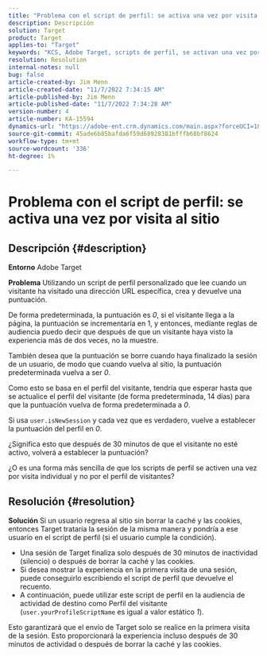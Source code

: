 ```yaml
---
title: "Problema con el script de perfil: se activa una vez por visita al sitio"
description: Descripción
solution: Target
product: Target
applies-to: "Target"
keywords: "KCS, Adobe Target, scripts de perfil, se activan una vez por visita al sitio, user.isNewSession, user.yourProfileScriptName"
resolution: Resolution
internal-notes: null
bug: false
article-created-by: Jim Menn
article-created-date: "11/7/2022 7:34:15 AM"
article-published-by: Jim Menn
article-published-date: "11/7/2022 7:34:28 AM"
version-number: 4
article-number: KA-15594
dynamics-url: "https://adobe-ent.crm.dynamics.com/main.aspx?forceUCI=1&pagetype=entityrecord&etn=knowledgearticle&id=a0637191-6e5e-ed11-9561-6045bd0065f9"
source-git-commit: 45ade6b85bafda6f59d68928381bfffb68bf8624
workflow-type: tm+mt
source-wordcount: '336'
ht-degree: 1%

---
```


# Problema con el script de perfil: se activa una vez por visita al sitio

## Descripción {#description}


<b>Entorno</b>
Adobe Target

<b>Problema</b>
Utilizando un script de perfil personalizado que lee cuando un visitante ha visitado una dirección URL específica, crea y devuelve una puntuación.

De forma predeterminada, la puntuación es *0*, si el visitante llega a la página, la puntuación se incrementaría en 1, y entonces, mediante reglas de audiencia puedo decir que después de que un visitante haya visto la experiencia más de dos veces, no la muestre.



También desea que la puntuación se borre cuando haya finalizado la sesión de un usuario, de modo que cuando vuelva al sitio, la puntuación predeterminada vuelva a ser *0*.

Como esto se basa en el perfil del visitante, tendría que esperar hasta que se actualice el perfil del visitante (de forma predeterminada, 14 días) para que la puntuación vuelva de forma predeterminada a *0*.

Si usa `user.isNewSession` y cada vez que es verdadero, vuelve a establecer la puntuación del perfil en *0*.



¿Significa esto que después de 30 minutos de que el visitante no esté activo, volverá a establecer la puntuación?

¿O es una forma más sencilla de que los scripts de perfil se activen una vez por visita individual y no por el perfil de visitantes?


## Resolución {#resolution}


<b>Solución</b>
Si un usuario regresa al sitio sin borrar la caché y las cookies, entonces Target trataría la sesión de la misma manera y pondría a ese usuario en el script de perfil (si el usuario cumple la condición).

- Una sesión de Target finaliza solo después de 30 minutos de inactividad (silencio) o después de borrar la caché y las cookies.
- Si desea mostrar la experiencia en la primera visita de una sesión, puede conseguirlo escribiendo el script de perfil que devuelve el recuento.
- A continuación, puede utilizar este script de perfil en la audiencia de actividad de destino como Perfil del visitante (`user.yourProfileScriptName` es igual a valor estático *1*).


Esto garantizará que el envío de Target solo se realice en la primera visita de la sesión. Esto proporcionará la experiencia incluso después de 30 minutos de actividad o después de borrar la caché y las cookies.
